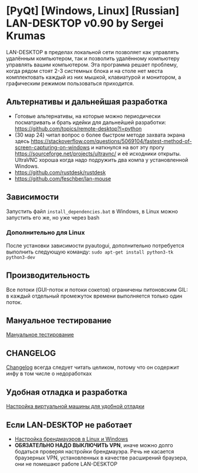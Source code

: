 
# [PyQt] [Windows, Linux] [Russian] LAN-DESKTOP v0.90 by Sergei Krumas

LAN-DESKTOP в пределах локальной сети позволяет как управлять удалённым компьютером, так и позволить удалённому компьютеру управлять вашим компьютером. Эта программа решает проблему, когда рядом стоят 2-3 системных блока и на столе нет места комплектовать каждый из них мышкой, клавиатурой и монитором, а графическим режимом пользоваться приходится.

## Альтернативы и дальнейшая разработка
- Готовые альтернативы, на которые можно периодически посматривать и брать идейки для дальнейшей разработки: https://github.com/topics/remote-desktop?l=python
- (30 мар 24) читал вопрос о более быстром методе захвата экрана здесь https://stackoverflow.com/questions/5069104/fastest-method-of-screen-capturing-on-windows и наткнулся на вот эту прогу https://sourceforge.net/projects/ultravnc/ и её исходники открыты. UltraVNC хороша когда надо подружить два компа у установленной Windows.
- https://github.com/rustdesk/rustdesk
- https://github.com/feschber/lan-mouse

## Зависимости
Запустить файл `install_dependencies.bat` в Windows, в Linux можно запустить его же, но уже через bash

### Дополнительно для Linux
После установки зависимости pyautogui, дополнительно потребуется выполнить следующую команду:
`sudo apt-get install python3-tk python3-dev`

## Производительность
Все потоки (GUI-поток и потоки сокетов) ограничены питоновским GIL: в каждый отдельный промежуток времени выполняется только один поток.

## Мануальное тестирование
[Мануальное тестирование](QA.md)

## CHANGELOG
[Changelog](CHANGELOG.md) всегда следует читать целиком, потому что он содержит инфу в том числе о недоработках

## Удобная отладка и разработка
[Настройка виртуальной машины для удобной отладки](DEBUG_UX.md)

## Если LAN-DESKTOP не работает
- [Настройка брендмауэров в Linux и Windows](TROUBLESHOOTING.md)
- **ОБЯЗАТЕЛЬНО НАДО ВЫКЛЮЧИТЬ VPN**, иначе можно долго бодаться проверяя настройки брендмауэра. Речь не касается браузерных VPN, установленных в качестве расширений браузера, они не помешают работе LAN-DESKTOP
